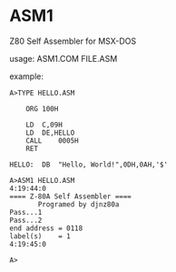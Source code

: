ASM1
===

Z80 Self Assembler for MSX-DOS

usage:
	ASM1.COM FILE.ASM

example:
````
A>TYPE HELLO.ASM

	ORG	100H

	LD	C,09H
	LD	DE,HELLO
	CALL	0005H
	RET

HELLO:	DB	"Hello, World!",0DH,0AH,'$'

A>ASM1 HELLO.ASM
4:19:44:0
==== Z-80A Self Assembler ====
       Programed by djnz80a
Pass...1
Pass...2
end address = 0118
label(s)    = 1
4:19:45:0

A>
````
